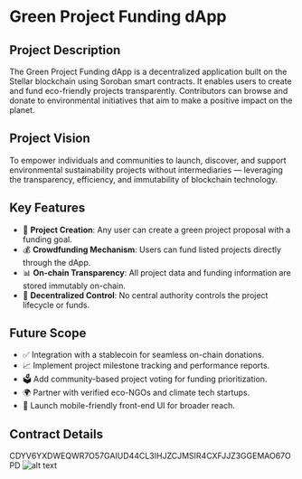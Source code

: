 # Green Project Funding dApp

## Project Description
The Green Project Funding dApp is a decentralized application built on the Stellar blockchain using Soroban smart contracts. It enables users to create and fund eco-friendly projects transparently. Contributors can browse and donate to environmental initiatives that aim to make a positive impact on the planet.

## Project Vision
To empower individuals and communities to launch, discover, and support environmental sustainability projects without intermediaries — leveraging the transparency, efficiency, and immutability of blockchain technology.

## Key Features
- 🌱 **Project Creation**: Any user can create a green project proposal with a funding goal.
- 💰 **Crowdfunding Mechanism**: Users can fund listed projects directly through the dApp.
- 📊 **On-chain Transparency**: All project data and funding information are stored immutably on-chain.
- 🔐 **Decentralized Control**: No central authority controls the project lifecycle or funds.

## Future Scope
- ✅ Integration with a stablecoin for seamless on-chain donations.
- 📈 Implement project milestone tracking and performance reports.
- 🗳️ Add community-based project voting for funding prioritization.
- 🌍 Partner with verified eco-NGOs and climate tech startups.
- 📱 Launch mobile-friendly front-end UI for broader reach.

## Contract Details
CDYV6YXDWEQWR7O57GAIUD44CL3IHJZCJMSIR4CXFJJZ3GGEMAO67OPD
![alt text](image.png)